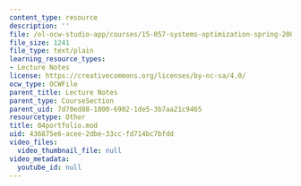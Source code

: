 ```yaml
---
content_type: resource
description: ''
file: /ol-ocw-studio-app/courses/15-057-systems-optimization-spring-2003/436875e6acee2dbe33ccfd714bc7bfdd_04portfolio.mod
file_size: 1241
file_type: text/plain
learning_resource_types:
- Lecture Notes
license: https://creativecommons.org/licenses/by-nc-sa/4.0/
ocw_type: OCWFile
parent_title: Lecture Notes
parent_type: CourseSection
parent_uid: 7d70ed88-1800-6902-1de5-3b7aa21c9465
resourcetype: Other
title: 04portfolio.mod
uid: 436875e6-acee-2dbe-33cc-fd714bc7bfdd
video_files:
  video_thumbnail_file: null
video_metadata:
  youtube_id: null
---
```

